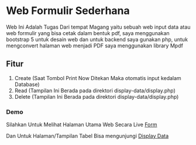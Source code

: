# Web Formulir Sederhana
Web Ini Adalah Tugas Dari tempat Magang yaitu sebuah web input data atau web formulir yang bisa cetak dalam bentuk pdf, saya menggunakan bootstrap 5 untuk desain web dan untuk backend saya gunakan php, untuk mengconvert halaman web menjadi PDF saya menggunakan library Mpdf 

## Fitur
1. Create (Saat Tombol Print Now Ditekan Maka otomatis input kedalam Database)
2. Read   (Tampilan Ini Berada pada direktori display-data/display.php) 
3. Delete (Tampilan Ini Berada pada direktori display-data/display.php) 

### Demo
Silahkan Untuk Melihat Halaman Utama Web Secara Live [Form](http://tugas-magang.42web.io/)

Dan Untuk Halaman/Tampilan Tabel Bisa mengunjungi [Display Data](http://tugas-magang.42web.io/source/display-data/display.php)
